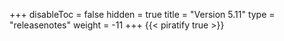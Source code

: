 +++
disableToc = false
hidden = true
title = "Version 5.11"
type = "releasenotes"
weight = -11
+++
{{< piratify true >}}
